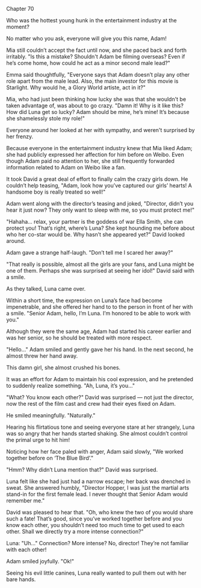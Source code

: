 Chapter 70

Who was the hottest young hunk in the entertainment industry at the moment?


No matter who you ask, everyone will give you this name, Adam!


Mia still couldn’t accept the fact until now, and she paced back and forth irritably. "Is this a mistake? Shouldn't Adam be filming overseas? Even if he’s come home, how could he act as a minor second male lead?"


Emma said thoughtfully, "Everyone says that Adam doesn’t play any other role apart from the male lead. Also, the main investor for this movie is Starlight. Why would he, a Glory World artiste, act in it?"


Mia, who had just been thinking how lucky she was that she wouldn't be taken advantage of, was about to go crazy. "Damn it! Why is it like this? How did Luna get so lucky? Adam should be mine, he’s mine! It’s because she shamelessly stole my role!"


Everyone around her looked at her with sympathy, and weren't surprised by her frenzy.


Because everyone in the entertainment industry knew that Mia liked Adam; she had publicly expressed her affection for him before on Weibo. Even though Adam paid no attention to her, she still frequently forwarded information related to Adam on Weibo like a fan.


It took David a great deal of effort to finally calm the crazy girls down. He couldn’t help teasing, "Adam, look how you’ve captured our girls’ hearts! A handsome boy is really treated so well!"


Adam went along with the director’s teasing and joked, "Director, didn’t you hear it just now? They only want to sleep with me, so you must protect me!"


"Hahaha… relax, your partner is the goddess of war Ella Smith, she can protect you! That’s right, where’s Luna? She kept hounding me before about who her co-star would be. Why hasn’t she appeared yet?" David looked around.


Adam gave a strange half-laugh. "Don’t tell me I scared her away?"


"That really is possible, almost all the girls are your fans, and Luna might be one of them. Perhaps she was surprised at seeing her idol!" David said with a smile.


As they talked, Luna came over.


Within a short time, the expression on Luna’s face had become impenetrable, and she offered her hand to to the person in front of her with a smile. "Senior Adam, hello, I’m Luna. I’m honored to be able to work with you."


Although they were the same age, Adam had started his career earlier and was her senior, so he should be treated with more respect.


"Hello…" Adam smiled and gently gave her his hand. In the next second, he almost threw her hand away.


This damn girl, she almost crushed his bones.


It was an effort for Adam to maintain his cool expression, and he pretended to suddenly realize something. "Ah, Luna, it’s you…"


"What? You know each other?" David was surprised — not just the director, now the rest of the film cast and crew had their eyes fixed on Adam.


He smiled meaningfully. "Naturally."


Hearing his flirtatious tone and seeing everyone stare at her strangely, Luna was so angry that her hands started shaking. She almost couldn’t control the primal urge to hit him!


Noticing how her face paled with anger, Adam said slowly, "We worked together before on ‘The Blue Bird’."


"Hmm? Why didn’t Luna mention that?" David was surprised.


Luna felt like she had just had a narrow escape; her back was drenched in sweat. She answered humbly, "Director Hopper, I was just the martial arts stand-in for the first female lead. I never thought that Senior Adam would remember me."


David was pleased to hear that. "Oh, who knew the two of you would share such a fate! That’s good, since you’ve worked together before and you know each other, you shouldn’t need too much time to get used to each other. Shall we directly try a more intense connection?"


Luna: "Uh…" Connection? More intense? No, director! They’re not familiar with each other!


Adam smiled joyfully. "Ok!"


Seeing his evil little canines, Luna really wanted to pull them out with her bare hands.


